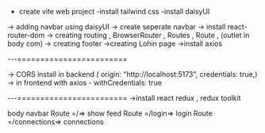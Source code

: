 - create vite web project
  -install tailwind css
  -install daisyUI

-> adding navbar using daisyUI
-> create seperate navbar
-> install react-router-dom
-> creating routing , BrowserRouter , Routes , Route , (outlet in body com)
-> creating footer
->creating Lohin page
->install axios

---========================

-> CORS install in backend (
origin: "http://localhost:5173",
credentials: true,)
-> in frontend with axios - withCredentials: true

---========================
->install react redux , redux toolkit

body
navbar
Route =/=> show feed
Route =/login=> login
Route =/connections=> connections
